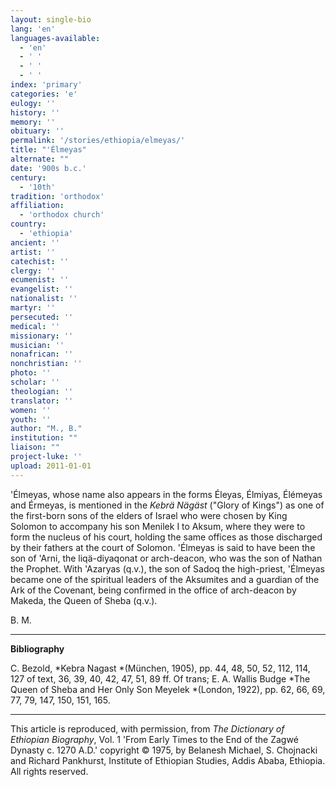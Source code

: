 ```yaml
---
layout: single-bio
lang: 'en'
languages-available:
  - 'en'
  - ' '
  - ' '
  - ' '
index: 'primary'
categories: 'e'
eulogy: ''
history: ''
memory: ''
obituary: ''
permalink: '/stories/ethiopia/elmeyas/'
title: "'Élmeyas"
alternate: ""
date: '900s b.c.'
century:
  - '10th'
tradition: 'orthodox'
affiliation:
  - 'orthodox church'
country:
  - 'ethiopia'
ancient: ''
artist: ''
catechist: ''
clergy: ''
ecumenist: ''
evangelist: ''
nationalist: ''
martyr: ''
persecuted: ''
medical: ''
missionary: ''
musician: ''
nonafrican: ''
nonchristian: ''
photo: ''
scholar: ''
theologian: ''
translator: ''
women: ''
youth: ''
author: "M., B."
institution: ""
liaison: ""
project-luke: ''
upload: 2011-01-01
---
```




'Élmeyas, whose name also appears in the forms Éleyas, Élmiyas, Él&eacute;meyas and Érmeyas, is mentioned in the *Kebrä Nägäst* ("Glory of Kings") as one of the first-born sons of the elders of Israel who were chosen by King Solomon to accompany his son Menilek I to Aksum, where they were to form the nucleus of his court, holding the same offices as those discharged by their fathers at the court of Solomon. 'Élmeyas is said to have been the son of  'Arni, the liqä-diyaqonat or arch-deacon, who was the son of Nathan the Prophet. With 'Azaryas (q.v.), the son of Sadoq the high-priest, 'Élmeyas became one of the spiritual leaders of the Aksumites and a guardian of the Ark of the Covenant, being confirmed in the office of arch-deacon by Makeda, the Queen of Sheba (q.v.).

B. M.

---

**Bibliography**

C. Bezold, *Kebra Nagast *(München, 1905), pp. 44, 48, 50, 52, 112, 114, 127 of text, 36, 39, 40, 42, 47, 51, 89 ff. Of trans; E. A. Wallis Budge *The Queen of Sheba and Her Only Son Meyelek *(London, 1922), pp. 62, 66, 69, 77, 79, 147, 150, 151, 165.

---

This article is reproduced, with permission, from *The Dictionary of Ethiopian Biography*, Vol. 1 'From Early Times to the End of the Zagwé Dynasty c. 1270 A.D.' copyright © 1975, by Belanesh Michael, S. Chojnacki and Richard Pankhurst, Institute of Ethiopian Studies, Addis Ababa, Ethiopia. All rights reserved.